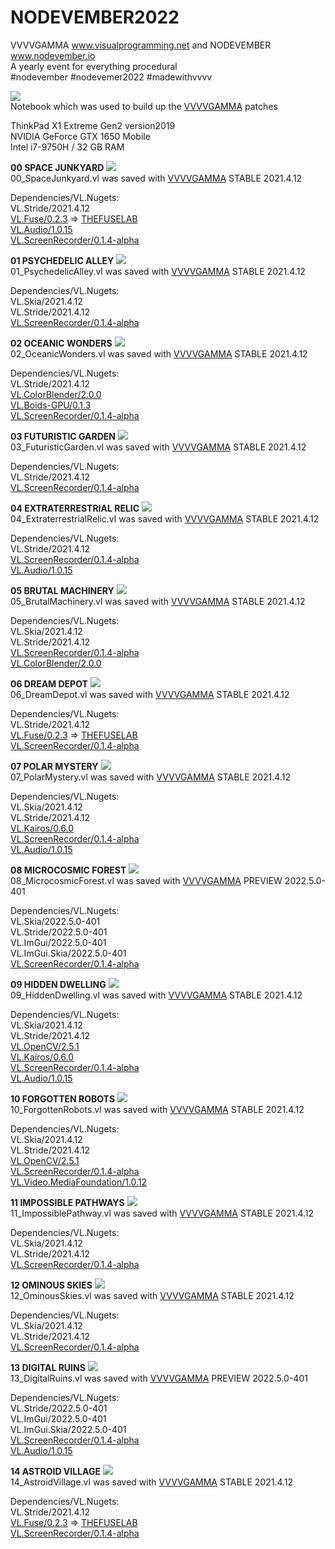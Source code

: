 # NODEVEMBER2022
VVVVGAMMA www.visualprogramming.net and NODEVEMBER www.nodevember.io  
A yearly event for everything procedural  
#nodevember #nodevemer2022 #madewithvvvv

![](/Title.jpg)  
Notebook which was used to build up the [VVVVGAMMA](https://www.visualprogramming.net) patches  

ThinkPad X1 Extreme Gen2 version2019  
NVIDIA GeForce GTX 1650 Mobile  
Intel i7-9750H / 32 GB RAM

**00 SPACE JUNKYARD**
![](/00_SpaceJunkyard/00_SpaceJunkyard.jpg)  
00_SpaceJunkyard.vl was saved with [VVVVGAMMA](https://www.visualprogramming.net)  STABLE 2021.4.12  

Dependencies/VL.Nugets:  
VL.Stride/2021.4.12  
[VL.Fuse/0.2.3](https://www.nuget.org/packages/VL.Fuse) => [THEFUSELAB](https://www.thefuselab.io)  
[VL.Audio/1.0.15](https://www.nuget.org/packages/VL.Audio)  
[VL.ScreenRecorder/0.1.4-alpha](https://www.nuget.org/packages/VL.ScreenRecorder)

**01 PSYCHEDELIC ALLEY**
![](/01_PsychedelicAlley/01_PsychedelicAlley.jpg)  
01_PsychedelicAlley.vl was saved with [VVVVGAMMA](https://www.visualprogramming.net)  STABLE 2021.4.12  

Dependencies/VL.Nugets:  
VL.Skia/2021.4.12  
VL.Stride/2021.4.12  
[VL.ScreenRecorder/0.1.4-alpha](https://www.nuget.org/packages/VL.ScreenRecorder)

**02 OCEANIC WONDERS**
![](/02_OceanicWonders/02_OceanicWonders.jpg)  
02_OceanicWonders.vl was saved with [VVVVGAMMA](https://www.visualprogramming.net)  STABLE 2021.4.12  

Dependencies/VL.Nugets:   
VL.Stride/2021.4.12  
[VL.ColorBlender/2.0.0](https://www.nuget.org/packages/VL.ColorBlender)  
[VL.Boids-GPU/0.1.3](https://www.nuget.org/packages/VL.Boids-GPU)  
[VL.ScreenRecorder/0.1.4-alpha](https://www.nuget.org/packages/VL.ScreenRecorder)  

**03 FUTURISTIC GARDEN**
![](/03_FuturisticGarden/03_FuturisticGarden.jpg)  
03_FuturisticGarden.vl was saved with [VVVVGAMMA](https://www.visualprogramming.net)  STABLE 2021.4.12  

Dependencies/VL.Nugets:   
VL.Stride/2021.4.12  
[VL.ScreenRecorder/0.1.4-alpha](https://www.nuget.org/packages/VL.ScreenRecorder)  

**04 EXTRATERRESTRIAL RELIC**
![](/04_ExtraterrestrialRelic/04_ExtraterrestrialRelic.jpg)  
04_ExtraterrestrialRelic.vl was saved with [VVVVGAMMA](https://www.visualprogramming.net)  STABLE 2021.4.12  

Dependencies/VL.Nugets:   
VL.Stride/2021.4.12  
[VL.ScreenRecorder/0.1.4-alpha](https://www.nuget.org/packages/VL.ScreenRecorder)  
[VL.Audio/1.0.15](https://www.nuget.org/packages/VL.Audio)  

**05 BRUTAL MACHINERY**
![](/05_BrutalMachinery/05_BrutalMachinery.jpg)  
05_BrutalMachinery.vl was saved with [VVVVGAMMA](https://www.visualprogramming.net)  STABLE 2021.4.12  

Dependencies/VL.Nugets:  
VL.Skia/2021.4.12  
VL.Stride/2021.4.12  
[VL.ScreenRecorder/0.1.4-alpha](https://www.nuget.org/packages/VL.ScreenRecorder)  
[VL.ColorBlender/2.0.0](https://www.nuget.org/packages/VL.ColorBlender)  

**06 DREAM DEPOT**
![](/06_DreamDepot/06_DreamDepot.jpg)  
06_DreamDepot.vl was saved with [VVVVGAMMA](https://www.visualprogramming.net)  STABLE 2021.4.12  

Dependencies/VL.Nugets:  
VL.Stride/2021.4.12  
[VL.Fuse/0.2.3](https://www.nuget.org/packages/VL.Fuse) => [THEFUSELAB](https://www.thefuselab.io)  
[VL.ScreenRecorder/0.1.4-alpha](https://www.nuget.org/packages/VL.ScreenRecorder)  

**07 POLAR MYSTERY**
![](/07_PolarMystery/07_PolarMystery.jpg)  
07_PolarMystery.vl was saved with [VVVVGAMMA](https://www.visualprogramming.net)  STABLE 2021.4.12  

Dependencies/VL.Nugets:  
VL.Skia/2021.4.12  
VL.Stride/2021.4.12  
[VL.Kairos/0.6.0](https://www.nuget.org/packages/VL.Kairos)  
[VL.ScreenRecorder/0.1.4-alpha](https://www.nuget.org/packages/VL.ScreenRecorder)  
[VL.Audio/1.0.15](https://www.nuget.org/packages/VL.Audio)  

**08 MICROCOSMIC FOREST**
![](/08_MicrocosmicForest/08_MicrocosmicForest.jpg)  
08_MicrocosmicForest.vl was saved with [VVVVGAMMA](https://www.visualprogramming.net)  PREVIEW 2022.5.0-401  

Dependencies/VL.Nugets:  
VL.Skia/2022.5.0-401  
VL.Stride/2022.5.0-401  
VL.ImGui/2022.5.0-401  
VL.ImGui.Skia/2022.5.0-401  
[VL.ScreenRecorder/0.1.4-alpha](https://www.nuget.org/packages/VL.ScreenRecorder)  

**09 HIDDEN DWELLING**
![](/09_HiddenDwelling/09_HiddenDwelling.jpg)  
09_HiddenDwelling.vl was saved with [VVVVGAMMA](https://www.visualprogramming.net)  STABLE 2021.4.12  

Dependencies/VL.Nugets:  
VL.Skia/2021.4.12  
VL.Stride/2021.4.12  
[VL.OpenCV/2.5.1](https://www.nuget.org/packages/VL.OpenCV/2.5.1)  
[VL.Kairos/0.6.0](https://www.nuget.org/packages/VL.Kairos)  
[VL.ScreenRecorder/0.1.4-alpha](https://www.nuget.org/packages/VL.ScreenRecorder)  
[VL.Audio/1.0.15](https://www.nuget.org/packages/VL.Audio)  


**10 FORGOTTEN ROBOTS**
![](/10_ForgottenRobots/10_ForgottenRobots.jpg)  
10_ForgottenRobots.vl was saved with [VVVVGAMMA](https://www.visualprogramming.net)  STABLE 2021.4.12  

Dependencies/VL.Nugets:  
VL.Skia/2021.4.12  
VL.Stride/2021.4.12  
[VL.OpenCV/2.5.1](https://www.nuget.org/packages/VL.OpenCV/2.5.1)  
[VL.ScreenRecorder/0.1.4-alpha](https://www.nuget.org/packages/VL.ScreenRecorder)  
[VL.Video.MediaFoundation/1.0.12](https://www.nuget.org/packages/VL.Video.MediaFoundation)  

**11 IMPOSSIBLE PATHWAYS**
![](/11_ImpossiblePathway/11_ImpossiblePathway.jpg)  
11_ImpossiblePathway.vl was saved with [VVVVGAMMA](https://www.visualprogramming.net)  STABLE 2021.4.12  

Dependencies/VL.Nugets:  
VL.Skia/2021.4.12  
VL.Stride/2021.4.12  
[VL.ScreenRecorder/0.1.4-alpha](https://www.nuget.org/packages/VL.ScreenRecorder)  

**12 OMINOUS SKIES**
![](/12_OminousSkies/12_OminousSkies.jpg)  
12_OminousSkies.vl was saved with [VVVVGAMMA](https://www.visualprogramming.net)  STABLE 2021.4.12  

Dependencies/VL.Nugets:  
VL.Skia/2021.4.12  
VL.Stride/2021.4.12  
[VL.ScreenRecorder/0.1.4-alpha](https://www.nuget.org/packages/VL.ScreenRecorder)  

**13 DIGITAL RUINS**
![](/13_DigitalRuins/13_DigitalRuins.jpg)  
13_DigitalRuins.vl was saved with [VVVVGAMMA](https://www.visualprogramming.net)  PREVIEW 2022.5.0-401  

Dependencies/VL.Nugets:  
VL.Stride/2022.5.0-401  
VL.ImGui/2022.5.0-401  
VL.ImGui.Skia/2022.5.0-401  
[VL.ScreenRecorder/0.1.4-alpha](https://www.nuget.org/packages/VL.ScreenRecorder)  
[VL.Audio/1.0.15](https://www.nuget.org/packages/VL.Audio)  

**14 ASTROID VILLAGE**
![](/14_AstroidVillage/14_AstroidVillage.jpg)  
14_AstroidVillage.vl was saved with [VVVVGAMMA](https://www.visualprogramming.net)  STABLE 2021.4.12  

Dependencies/VL.Nugets:  
VL.Stride/2021.4.12  
[VL.Fuse/0.2.3](https://www.nuget.org/packages/VL.Fuse) => [THEFUSELAB](https://www.thefuselab.io)  
[VL.ScreenRecorder/0.1.4-alpha](https://www.nuget.org/packages/VL.ScreenRecorder)  

